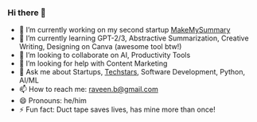 ### Hi there 👋

<!--
**raveenb/raveenb** is a ✨ _special_ ✨ repository because its `README.md` (this file) appears on your GitHub profile.

Here are some ideas to get you started:
-->
- 🔭 I’m currently working on my second startup [MakeMySummary](https://www.makemysummary.com)
- 🌱 I’m currently learning GPT-2/3, Abstractive Summarization, Creative Writing, Designing on Canva (awesome tool btw!)
- 👯 I’m looking to collaborate on AI, Productivity Tools
- 🤔 I’m looking for help with Content Marketing
- 💬 Ask me about Startups, [Techstars](https://www.techstars.com/), Software Development, Python, AI/ML
- 📫 How to reach me: raveen.b@gmail.com
- 😄 Pronouns: he/him
- ⚡ Fun fact: Duct tape saves lives, has mine more than once!
